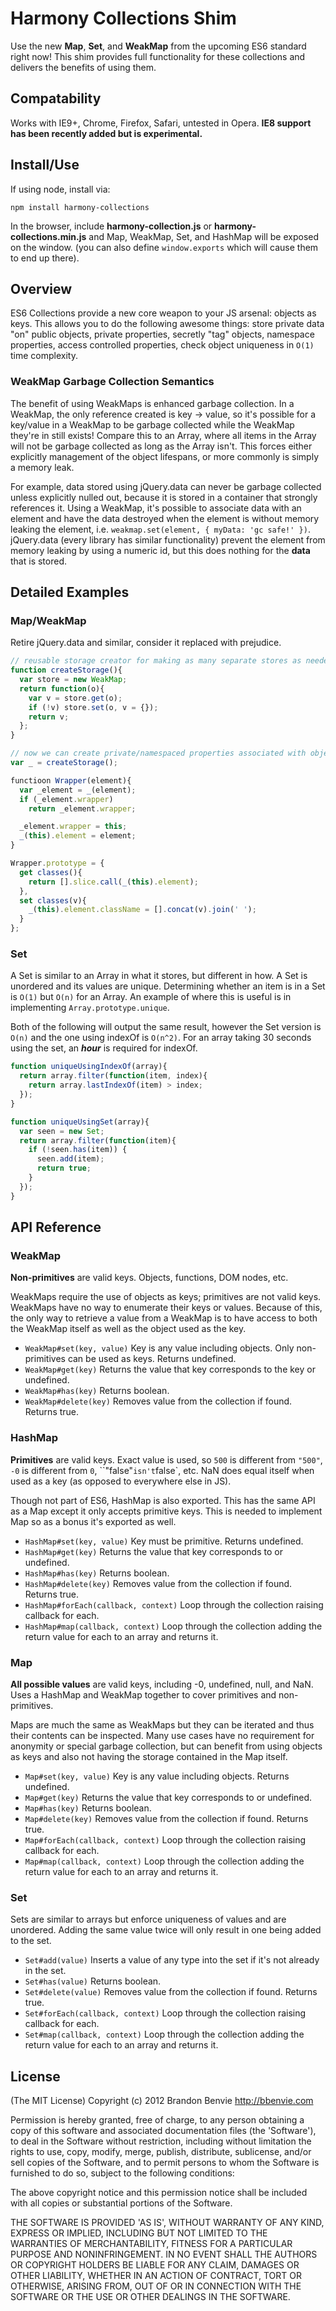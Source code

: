 # Harmony Collections Shim

Use the new __Map__, __Set__, and __WeakMap__ from the upcoming ES6 standard right now! This shim provides full functionality for these collections and delivers the benefits of using them.

## Compatability

Works with IE9+, Chrome, Firefox, Safari, untested in Opera. __IE8 support has been recently added but is experimental.__

## Install/Use

If using node, install via:

    npm install harmony-collections

In the browser, include __harmony-collection.js__ or __harmony-collections.min.js__ and Map, WeakMap, Set, and HashMap will be exposed on the window. (you can also define `window.exports` which will cause them to end up there).

## Overview

ES6 Collections provide a new core weapon to your JS arsenal: objects as keys. This allows you to do the following awesome things: store private data "on" public objects, private properties, secretly "tag" objects, namespace properties, access controlled properties, check object uniqueness in `O(1)` time complexity.

### WeakMap Garbage Collection Semantics

The benefit of using WeakMaps is enhanced garbage collection. In a WeakMap, the only reference created is key -> value, so it's possible for a key/value in a WeakMap to be garbage collected while the WeakMap they're in still exists! Compare this to an Array, where all items in the Array will not be garbage collected as long as the Array isn't. This forces either explicitly management of the object lifespans, or more commonly is simply a memory leak.

For example, data stored using jQuery.data can never be garbage collected unless explicitly nulled out, because it is stored in a container that strongly references it. Using a WeakMap, it's possible to associate data with an element and have the data destroyed when the element is without memory leaking the element, i.e. `weakmap.set(element, { myData: 'gc safe!' })`. jQuery.data (every library has similar functionality) prevent the element from memory leaking by using a numeric id, but this does nothing for the __data__ that is stored.

## Detailed Examples

### Map/WeakMap
Retire jQuery.data and similar, consider it replaced with prejudice.

```javascript
// reusable storage creator for making as many separate stores as needed
function createStorage(){
  var store = new WeakMap;
  return function(o){
    var v = store.get(o);
    if (!v) store.set(o, v = {});
    return v;
  };
}

// now we can create private/namespaced properties associated with objects
var _ = createStorage();

functioon Wrapper(element){
  var _element = _(element);
  if (_element.wrapper)
    return _element.wrapper;

  _element.wrapper = this;
  _(this).element = element;
}

Wrapper.prototype = {
  get classes(){
    return [].slice.call(_(this).element);
  },
  set classes(v){
    _(this).element.className = [].concat(v).join(' ');
  }
};
```

### Set
A Set is similar to an Array in what it stores, but different in how. A Set is unordered and its values are unique. Determining whether an item is in a Set is `O(1)` but `O(n)` for an Array. An example of where this is useful is in implementing `Array.prototype.unique`.

Both of the following will output the same result, however the Set version is `O(n)` and the one using indexOf is `O(n^2)`. For an array taking 30 seconds using the set, an __*hour*__ is required for indexOf.

```javascript
function uniqueUsingIndexOf(array){
  return array.filter(function(item, index){
    return array.lastIndexOf(item) > index;
  });
}

function uniqueUsingSet(array){
  var seen = new Set;
  return array.filter(function(item){
    if (!seen.has(item)) {
      seen.add(item);
      return true;
    }
  });
}
```


## API Reference

### WeakMap

__Non-primitives__ are valid keys. Objects, functions, DOM nodes, etc.

WeakMaps require the use of objects as keys; primitives are not valid keys. WeakMaps have no way to enumerate their keys or values. Because of this, the only way to retrieve a value from a WeakMap is to have access to both the WeakMap itself as well as the object used as the key.

* `WeakMap#set(key, value)` Key is any value including objects. Only non-primitives can be used as keys. Returns undefined.
* `WeakMap#get(key)` Returns the value that key corresponds to the key or undefined.
* `WeakMap#has(key)` Returns boolean.
* `WeakMap#delete(key)` Removes value from the collection if found. Returns true.


### HashMap

__Primitives__ are valid keys. Exact value is used, so `500` is different from `"500"`, `-0` is different from `0`, ``"false"` isn't `false`, etc. NaN does equal itself when used as a key (as opposed to everywhere else in JS).

Though not part of ES6, HashMap is also exported. This has the same API as a Map except it only accepts primitive keys. This is needed to implement Map so as a bonus it's exported as well.

* `HashMap#set(key, value)` Key must be primitive. Returns undefined.
* `HashMap#get(key)` Returns the value that key corresponds to or undefined.
* `HashMap#has(key)` Returns boolean.
* `HashMap#delete(key)` Removes value from the collection if found. Returns true.
* `HashMap#forEach(callback, context)` Loop through the collection raising callback for each.
* `HashMap#map(callback, context)` Loop through the collection adding the return value for each to an array and returns it.


### Map

__All possible values__ are valid keys, including -0, undefined, null, and NaN. Uses a HashMap and WeakMap together to cover primitives and non-primitives.

Maps are much the same as WeakMaps but they can be iterated and thus their contents can be inspected. Many use cases have no requirement for anonymity or special garbage collection, but can benefit from using objects as keys and also not having the storage contained in the Map itself.

* `Map#set(key, value)` Key is any value including objects. Returns undefined.
* `Map#get(key)` Returns the value that key corresponds to or undefined.
* `Map#has(key)` Returns boolean.
* `Map#delete(key)` Removes value from the collection if found. Returns true.
* `Map#forEach(callback, context)` Loop through the collection raising callback for each.
* `Map#map(callback, context)` Loop through the collection adding the return value for each to an array and returns it.


### Set

Sets are similar to arrays but enforce uniqueness of values and are unordered. Adding the same value twice will only result in one being added to the set.

* `Set#add(value)` Inserts a value of any type into the set if it's not already in the set.
* `Set#has(value)` Returns boolean.
* `Set#delete(value)` Removes value from the collection if found. Returns true.
* `Set#forEach(callback, context)` Loop through the collection raising callback for each.
* `Set#map(callback, context)` Loop through the collection adding the return value for each to an array and returns it.



## License

(The MIT License)
Copyright (c) 2012 Brandon Benvie <http://bbenvie.com>

Permission is hereby granted, free of charge, to any person obtaining a copy of this software and associated documentation files
(the 'Software'), to deal in the Software without restriction, including without limitation the rights to use, copy, modify, merge,
publish, distribute, sublicense, and/or sell copies of the Software, and to permit persons to whom the Software is furnished to do so,
subject to the following conditions:

The above copyright notice and this permission notice shall be included with all copies or substantial portions of the Software.

THE SOFTWARE IS PROVIDED 'AS IS', WITHOUT WARRANTY OF ANY KIND, EXPRESS OR IMPLIED, INCLUDING BUT NOT LIMITED TO THE WARRANTIES OF
MERCHANTABILITY, FITNESS FOR A PARTICULAR PURPOSE AND NONINFRINGEMENT. IN NO EVENT SHALL THE AUTHORS OR COPYRIGHT HOLDERS BE LIABLE
FOR ANY  CLAIM, DAMAGES OR OTHER LIABILITY, WHETHER IN AN ACTION OF CONTRACT, TORT OR OTHERWISE, ARISING FROM, OUT OF OR IN CONNECTION WITH
THE SOFTWARE OR THE USE OR OTHER DEALINGS IN THE SOFTWARE.
